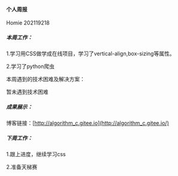 #### 个人周报

Homie 202119218

##### 本周工作：

1.学习用CSS做学成在线项目，学习了vertical-align,box-sizing等属性。

2.学习了python爬虫

本周遇到的技术困难及解决方案：

暂未遇到技术困难

##### 成果展示：

博客链接：[http://algorithm_c.gitee.io](http://algorithm_c.gitee.io/)

##### 下周工作：

1.跟上进度，继续学习css

2.准备天梯赛